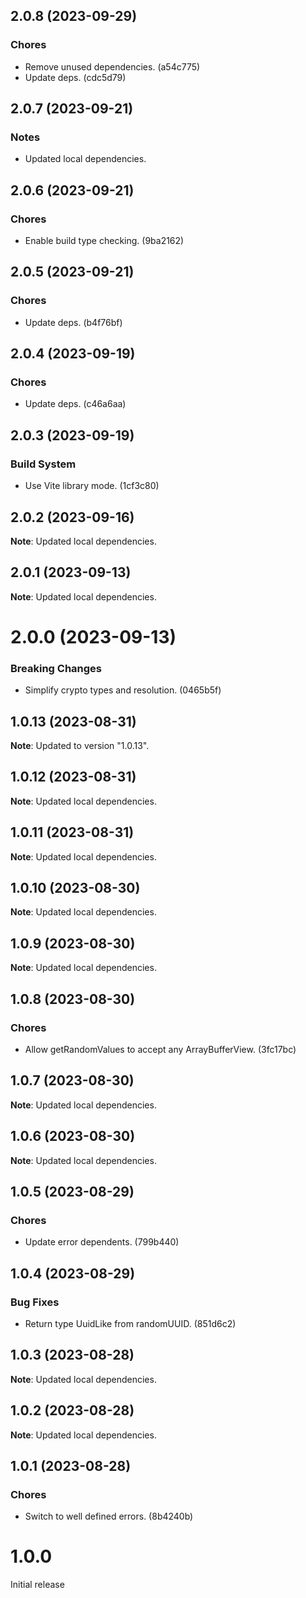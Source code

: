 ## 2.0.8 (2023-09-29)

### Chores

- Remove unused dependencies. (a54c775)
- Update deps. (cdc5d79)

## 2.0.7 (2023-09-21)

### Notes

- Updated local dependencies.

## 2.0.6 (2023-09-21)

### Chores

- Enable build type checking. (9ba2162)

## 2.0.5 (2023-09-21)

### Chores

- Update deps. (b4f76bf)

## 2.0.4 (2023-09-19)

### Chores

- Update deps. (c46a6aa)

## 2.0.3 (2023-09-19)

### Build System

- Use Vite library mode. (1cf3c80)

## 2.0.2 (2023-09-16)

**Note**: Updated local dependencies.

## 2.0.1 (2023-09-13)

**Note**: Updated local dependencies.

# 2.0.0 (2023-09-13)

### Breaking Changes

- Simplify crypto types and resolution. (0465b5f)

## 1.0.13 (2023-08-31)

**Note**: Updated to version "1.0.13".

## 1.0.12 (2023-08-31)

**Note**: Updated local dependencies.

## 1.0.11 (2023-08-31)

**Note**: Updated local dependencies.

## 1.0.10 (2023-08-30)

**Note**: Updated local dependencies.

## 1.0.9 (2023-08-30)

**Note**: Updated local dependencies.

## 1.0.8 (2023-08-30)

### Chores

- Allow getRandomValues to accept any ArrayBufferView. (3fc17bc)

## 1.0.7 (2023-08-30)

**Note**: Updated local dependencies.

## 1.0.6 (2023-08-30)

**Note**: Updated local dependencies.

## 1.0.5 (2023-08-29)

### Chores

- Update error dependents. (799b440)

## 1.0.4 (2023-08-29)

### Bug Fixes

- Return type UuidLike from randomUUID. (851d6c2)

## 1.0.3 (2023-08-28)

**Note**: Updated local dependencies.

## 1.0.2 (2023-08-28)

**Note**: Updated local dependencies.

## 1.0.1 (2023-08-28)

### Chores

- Switch to well defined errors. (8b4240b)

# 1.0.0

Initial release
